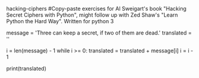 hacking-ciphers
#Copy-paste exercises for  Al Sweigart's book "Hacking Secret Ciphers with Python", might follow up with Zed Shaw's "Learn Python the Hard Way". Written for python 3


message = 'Three can keep a secret, if two of them are dead.'
translated = ''

i = len(message) - 1
while i >= 0:
    translated = translated + message[i]
    i = i - 1

print(translated)
